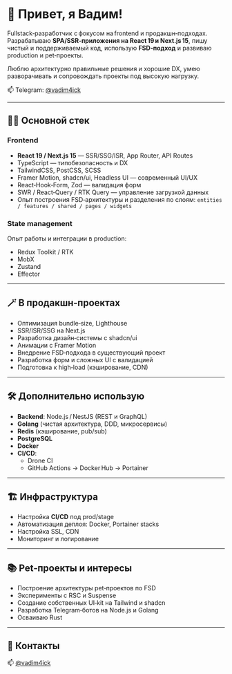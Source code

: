 # 👋 Привет, я Вадим!

Fullstack‑разработчик с фокусом на frontend и продакшн‑подходах.  
Разрабатываю **SPA/SSR‑приложения на React 19 и Next.js 15**, пишу чистый и поддерживаемый код, использую **FSD‑подход** и развиваю production и pet‑проекты.

Люблю архитектурно правильные решения и хорошие DX, умею разворачивать и сопровождать проекты под высокую нагрузку.

📫 Telegram: [@vadim4ick](https://t.me/VadimFlr)

---

## 🧑‍💻 Основной стек

### **Frontend**
- **React 19 / Next.js 15** — SSR/SSG/ISR, App Router, API Routes
- TypeScript — типобезопасность и DX
- TailwindCSS, PostCSS, SCSS
- Framer Motion, shadcn/ui, Headless UI — современный UI/UX
- React‑Hook‑Form, Zod — валидация форм
- SWR / React‑Query / RTK Query — управление загрузкой данных
- Опыт построения FSD‑архитектуры и разделения по слоям: `entities / features / shared / pages / widgets`

### **State management**
Опыт работы и интеграции в production:
- Redux Toolkit / RTK
- MobX
- Zustand
- Effector

---

## 🪄 В продакшн‑проектах

- Оптимизация bundle‑size, Lighthouse
- SSR/ISR/SSG на Next.js
- Разработка дизайн‑системы с shadcn/ui
- Анимации с Framer Motion
- Внедрение FSD‑подхода в существующий проект
- Разработка форм и сложных UI с валидацией
- Подготовка к high‑load (кэширование, CDN)

---

## 🛠️ Дополнительно использую

- **Backend**: Node.js / NestJS (REST и GraphQL)
- **Golang** (чистая архитектура, DDD, микросервисы)
- **Redis** (кэширование, pub/sub)
- **PostgreSQL**
- **Docker**
- **CI/CD**:
  - Drone CI
  - GitHub Actions → Docker Hub → Portainer

---

## 🏗️ Инфраструктура

- Настройка **CI/CD** под prod/stage
- Автоматизация деплоя: Docker, Portainer stacks
- Настройка SSL, CDN
- Мониторинг и логирование

---

## 📚 Pet‑проекты и интересы

- Построение архитектуры pet‑проектов по FSD
- Эксперименты с RSC и Suspense
- Создание собственных UI‑kit на Tailwind и shadcn
- Разработка Telegram‑ботов на Node.js и Golang
- Осваиваю Rust

---

## 💬 Контакты

📫 [@vadim4ick](https://t.me/VadimFlr)

